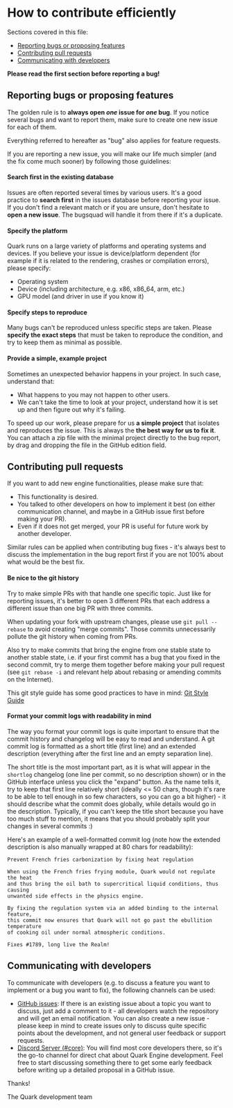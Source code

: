 # How to contribute efficiently

Sections covered in this file:

* [Reporting bugs or proposing features](#reporting-bugs-or-proposing-features)
* [Contributing pull requests](#contributing-pull-requests)
* [Communicating with developers](#communicating-with-developers)

**Please read the first section before reporting a bug!**

## Reporting bugs or proposing features

The golden rule is to **always open *one* issue for *one* bug**. If you notice
several bugs and want to report them, make sure to create one new issue for
each of them.

Everything referred to hereafter as "bug" also applies for feature requests.

If you are reporting a new issue, you will make our life much simpler (and the
fix come much sooner) by following those guidelines:

#### Search first in the existing database

Issues are often reported several times by various users. It's a good practice
to **search first** in the issues database before reporting your issue. If you
don't find a relevant match or if you are unsure, don't hesitate to **open a
new issue**. The bugsquad will handle it from there if it's a duplicate.

#### Specify the platform

Quark runs on a large variety of platforms and operating systems and devices.
If you believe your issue is device/platform dependent (for example if it is
related to the rendering, crashes or compilation errors), please specify:
* Operating system
* Device (including architecture, e.g. x86, x86_64, arm, etc.)
* GPU model (and driver in use if you know it)

#### Specify steps to reproduce

Many bugs can't be reproduced unless specific steps are taken. Please **specify
the exact steps** that must be taken to reproduce the condition, and try to
keep them as minimal as possible.

#### Provide a simple, example project

Sometimes an unexpected behavior happens in your project. In such case,
understand that:
* What happens to you may not happen to other users.
* We can't take the time to look at your project, understand how it is set up
  and then figure out why it's failing.

To speed up our work, please prepare for us **a simple project** that isolates
and reproduces the issue. This is always the **the best way for us to fix it**.
You can attach a zip file with the minimal project directly to the bug report,
by drag and dropping the file in the GitHub edition field.

## Contributing pull requests

If you want to add new engine functionalities, please make sure that:

* This functionality is desired.
* You talked to other developers on how to implement it best (on either
  communication channel, and maybe in a GitHub issue first before making your
  PR).
* Even if it does not get merged, your PR is useful for future work by another
  developer.

Similar rules can be applied when contributing bug fixes - it's always best to
discuss the implementation in the bug report first if you are not 100% about
what would be the best fix.

#### Be nice to the git history

Try to make simple PRs with that handle one specific topic. Just like for
reporting issues, it's better to open 3 different PRs that each address a
different issue than one big PR with three commits.

When updating your fork with upstream changes, please use ``git pull --rebase``
to avoid creating "merge commits". Those commits unnecessarily pollute the git
history when coming from PRs.

Also try to make commits that bring the engine from one stable state to another
stable state, i.e. if your first commit has a bug that you fixed in the second
commit, try to merge them together before making your pull request (see ``git
rebase -i`` and relevant help about rebasing or amending commits on the
Internet).

This git style guide has some good practices to have in mind:
[Git Style Guide](https://github.com/agis-/git-style-guide)

#### Format your commit logs with readability in mind

The way you format your commit logs is quite important to ensure that the
commit history and changelog will be easy to read and understand. A git commit
log is formatted as a short title (first line) and an extended description
(everything after the first line and an empty separation line).

The short title is the most important part, as it is what will appear in the
`shortlog` changelog (one line per commit, so no description shown) or in the
GitHub interface unless you click the "expand" button. As the name tells it,
try to keep that first line relatively short (ideally <= 50 chars, though it's
rare to be able to tell enough in so few characters, so you can go a bit
higher) - it should describe what the commit does globally, while details would
go in the description. Typically, if you can't keep the title short because you
have too much stuff to mention, it means that you should probably split your
changes in several commits :)

Here's an example of a well-formatted commit log (note how the extended
description is also manually wrapped at 80 chars for readability):

```
Prevent French fries carbonization by fixing heat regulation

When using the French fries frying module, Quark would not regulate the heat
and thus bring the oil bath to supercritical liquid conditions, thus causing
unwanted side effects in the physics engine.

By fixing the regulation system via an added binding to the internal feature,
this commit now ensures that Quark will not go past the ebullition temperature
of cooking oil under normal atmospheric conditions.

Fixes #1789, long live the Realm!
```

## Communicating with developers

To communicate with developers (e.g. to discuss a feature you want to implement
or a bug you want to fix), the following channels can be used:
- [GitHub issues](https://github.com/Quarkengine/Quark/issues): If there is an
  existing issue about a topic you want to discuss, just add a comment to it -
  all developers watch the repository and will get an email notification. You
  can also create a new issue - please keep in mind to create issues only to
  discuss quite specific points about the development, and not general user
  feedback or support requests.
- [Discord Server (#core)](https://discord.gg/ywzqPJz): You will
  find most core developers there, so it's the go-to channel for direct chat
  about Quark Engine development. Feel free to start discussing something there
  to get some early feedback before writing up a detailed proposal in a GitHub
  issue.

Thanks!

The Quark development team
